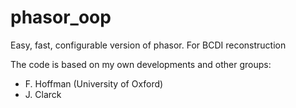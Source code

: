 # phasor_oop
Easy, fast, configurable version of phasor. For BCDI reconstruction

The code is based on my own developments and other groups:
- F. Hoffman (University of Oxford)
- J. Clarck 
